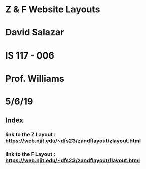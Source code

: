 # Z & F Website Layouts
# David Salazar
# IS 117 - 006
# Prof. Williams 
# 5/6/19


## Index  
### link to the Z Layout : https://web.njit.edu/~dfs23/zandflayout/zlayout.html

### link to the F Layout : https://web.njit.edu/~dfs23/zandflayout/flayout.html